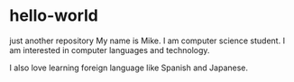 # hello-world
just another repository
My name is Mike. I am computer science student. I am interested in computer languages and technology. 


I also love learning foreign language like Spanish and Japanese.
